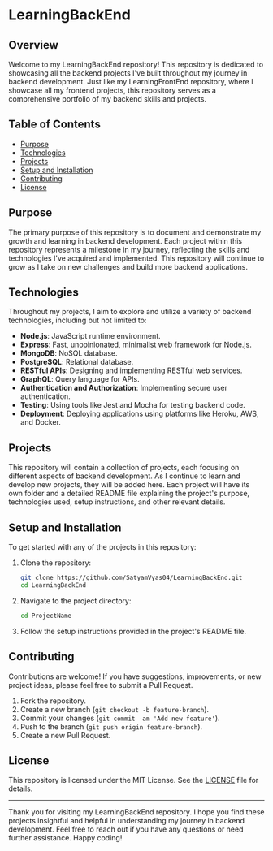 # LearningBackEnd

## Overview

Welcome to my LearningBackEnd repository! This repository is dedicated to showcasing all the backend projects I've built throughout my journey in backend development. Just like my LearningFrontEnd repository, where I showcase all my frontend projects, this repository serves as a comprehensive portfolio of my backend skills and projects.

## Table of Contents

-   [Purpose](#purpose)
-   [Technologies](#technologies)
-   [Projects](#projects)
-   [Setup and Installation](#setup-and-installation)
-   [Contributing](#contributing)
-   [License](#license)

## Purpose

The primary purpose of this repository is to document and demonstrate my growth and learning in backend development. Each project within this repository represents a milestone in my journey, reflecting the skills and technologies I've acquired and implemented. This repository will continue to grow as I take on new challenges and build more backend applications.

## Technologies

Throughout my projects, I aim to explore and utilize a variety of backend technologies, including but not limited to:

-   **Node.js**: JavaScript runtime environment.
-   **Express**: Fast, unopinionated, minimalist web framework for Node.js.
-   **MongoDB**: NoSQL database.
-   **PostgreSQL**: Relational database.
-   **RESTful APIs**: Designing and implementing RESTful web services.
-   **GraphQL**: Query language for APIs.
-   **Authentication and Authorization**: Implementing secure user authentication.
-   **Testing**: Using tools like Jest and Mocha for testing backend code.
-   **Deployment**: Deploying applications using platforms like Heroku, AWS, and Docker.

## Projects

This repository will contain a collection of projects, each focusing on different aspects of backend development. As I continue to learn and develop new projects, they will be added here. Each project will have its own folder and a detailed README file explaining the project's purpose, technologies used, setup instructions, and other relevant details.

## Setup and Installation

To get started with any of the projects in this repository:

1. Clone the repository:

    ```bash
    git clone https://github.com/SatyamVyas04/LearningBackEnd.git
    cd LearningBackEnd
    ```

2. Navigate to the project directory:

    ```bash
    cd ProjectName
    ```

3. Follow the setup instructions provided in the project's README file.

## Contributing

Contributions are welcome! If you have suggestions, improvements, or new project ideas, please feel free to submit a Pull Request.

1. Fork the repository.
2. Create a new branch (`git checkout -b feature-branch`).
3. Commit your changes (`git commit -am 'Add new feature'`).
4. Push to the branch (`git push origin feature-branch`).
5. Create a new Pull Request.

## License

This repository is licensed under the MIT License. See the [LICENSE](LICENSE) file for details.

---

Thank you for visiting my LearningBackEnd repository. I hope you find these projects insightful and helpful in understanding my journey in backend development. Feel free to reach out if you have any questions or need further assistance. Happy coding!
